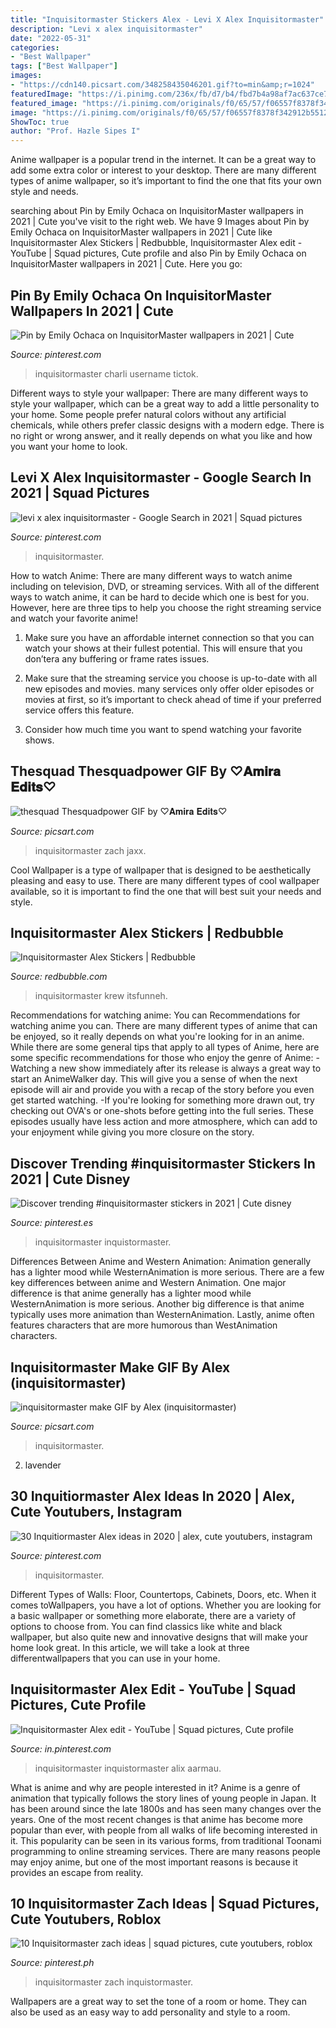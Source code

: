 ```yaml
---
title: "Inquisitormaster Stickers Alex - Levi X Alex Inquisitormaster"
description: "Levi x alex inquisitormaster"
date: "2022-05-31"
categories:
- "Best Wallpaper"
tags: ["Best Wallpaper"]
images:
- "https://cdn140.picsart.com/348258435046201.gif?to=min&amp;r=1024"
featuredImage: "https://i.pinimg.com/236x/fb/d7/b4/fbd7b4a98af7ac637ce7e70e7dc690f8.jpg?nii=t"
featured_image: "https://i.pinimg.com/originals/f0/65/57/f06557f8378f342912b5512358c80602.jpg"
image: "https://i.pinimg.com/originals/f0/65/57/f06557f8378f342912b5512358c80602.jpg"
ShowToc: true
author: "Prof. Hazle Sipes I"
---
```



Anime wallpaper is a popular trend in the internet. It can be a great way to add some extra color or interest to your desktop. There are many different types of anime wallpaper, so it’s important to find the one that fits your own style and needs.

	

		
searching about Pin by Emily Ochaca on InquisitorMaster wallpapers in 2021 | Cute you've visit to the right web. We have 9 Images about Pin by Emily Ochaca on InquisitorMaster wallpapers in 2021 | Cute like Inquisitormaster Alex Stickers | Redbubble, Inquisitormaster Alex edit - YouTube | Squad pictures, Cute profile and also Pin by Emily Ochaca on InquisitorMaster wallpapers in 2021 | Cute. Here you go:
		
    
## Pin By Emily Ochaca On InquisitorMaster Wallpapers In 2021 | Cute

<img loading=lazy src="https://i.pinimg.com/236x/c5/2f/55/c52f55540a1fbd3be60e28c7446012ee.jpg?nii=t" onerror="this.onerror=null;this.src='https://tse4.mm.bing.net/th?id=OIP.pJDrqw_Lzkx7RxDLGtk4kQAAAA&amp;pid=15.1';" alt="Pin by Emily Ochaca on InquisitorMaster wallpapers in 2021 | Cute">

_Source: pinterest.com_

>inquisitormaster charli username tictok. 

	

Different ways to style your wallpaper:
There are many different ways to style your wallpaper, which can be a great way to add a little personality to your home. Some people prefer natural colors without any artificial chemicals, while others prefer classic designs with a modern edge. There is no right or wrong answer, and it really depends on what you like and how you want your home to look.

    
## Levi X Alex Inquisitormaster - Google Search In 2021 | Squad Pictures

<img loading=lazy src="https://i.pinimg.com/originals/42/13/98/421398815aba722081886337984c7bfc.png" onerror="this.onerror=null;this.src='https://tse4.mm.bing.net/th?id=OIP.PGY__zvymdGxP8t8OwG-XQHaFj&amp;pid=15.1';" alt="levi x alex inquisitormaster - Google Search in 2021 | Squad pictures">

_Source: pinterest.com_

>inquisitormaster. 

	

How to watch Anime: There are many different ways to watch anime including on television, DVD, or streaming services.
With all of the different ways to watch anime, it can be hard to decide which one is best for you. However, here are three tips to help you choose the right streaming service and watch your favorite anime!
1. Make sure you have an affordable internet connection so that you can watch your shows at their fullest potential. This will ensure that you don’tera any buffering or frame rates issues.

2. Make sure that the streaming service you choose is up-to-date with all new episodes and movies. many services only offer older episodes or movies at first, so it’s important to check ahead of time if your preferred service offers this feature.

3. Consider how much time you want to spend watching your favorite shows.

    
## Thesquad Thesquadpower GIF By ♡𝐀𝐦𝐢𝐫𝐚 𝐄𝐝𝐢𝐭𝐬♡

<img loading=lazy src="https://cdn130.picsart.com/330387065010201.gif?to=min&amp;r=640" onerror="this.onerror=null;this.src='https://tse3.mm.bing.net/th?id=OIP.6KQjqYlIs6anqmDoNjQaqgHaEB&amp;pid=15.1';" alt="thesquad Thesquadpower GIF by ♡𝐀𝐦𝐢𝐫𝐚 𝐄𝐝𝐢𝐭𝐬♡">

_Source: picsart.com_

>inquisitormaster zach jaxx. 

	

Cool Wallpaper is a type of wallpaper that is designed to be aesthetically pleasing and easy to use. There are many different types of cool wallpaper available, so it is important to find the one that will best suit your needs and style.

    
## Inquisitormaster Alex Stickers | Redbubble

<img loading=lazy src="https://ih1.redbubble.net/image.2293587966.5210/st,small,507x507-pad,600x600,f8f8f8.jpg" onerror="this.onerror=null;this.src='https://tse2.mm.bing.net/th?id=OIP.ct3-BXIXnBNBPWRgkytgCwHaHa&amp;pid=15.1';" alt="Inquisitormaster Alex Stickers | Redbubble">

_Source: redbubble.com_

>inquisitormaster krew itsfunneh. 

	

Recommendations for watching anime: You can
Recommendations for watching anime you can. There are many different types of anime that can be enjoyed, so it really depends on what you're looking for in an anime. While there are some general tips that apply to all types of Anime, here are some specific recommendations for those who enjoy the genre of Anime: 
-Watching a new show immediately after its release is always a great way to start an AnimeWalker day. This will give you a sense of when the next episode will air and provide you with a recap of the story before you even get started watching. 
-If you're looking for something more drawn out, try checking out OVA's or one-shots before getting into the full series. These episodes usually have less action and more atmosphere, which can add to your enjoyment while giving you more closure on the story.

    
## Discover Trending #inquisitormaster Stickers In 2021 | Cute Disney

<img loading=lazy src="https://i.pinimg.com/236x/fb/d7/b4/fbd7b4a98af7ac637ce7e70e7dc690f8.jpg?nii=t" onerror="this.onerror=null;this.src='https://tse4.mm.bing.net/th?id=OIP.LDsBpcnB4kaEiZUmzDFdzAAAAA&amp;pid=15.1';" alt="Discover trending #inquisitormaster stickers in 2021 | Cute disney">

_Source: pinterest.es_

>inquisitormaster inquistormaster. 

	

Differences Between Anime and Western Animation: Animation generally has a lighter mood while WesternAnimation is more serious.
There are a few key differences between anime and Western Animation. One major difference is that anime generally has a lighter mood while WesternAnimation is more serious. Another big difference is that anime typically uses more animation than WesternAnimation. Lastly, anime often features characters that are more humorous than WestAnimation characters.

    
## Inquisitormaster Make GIF By Alex (inquisitormaster)

<img loading=lazy src="https://cdn140.picsart.com/348258435046201.gif?to=min&amp;r=1024" onerror="this.onerror=null;this.src='https://tse3.mm.bing.net/th?id=OIP.qU47AaAjWgwoVZ-MDX9YpgHaGx&amp;pid=15.1';" alt="inquisitormaster make GIF by Alex (inquisitormaster)">

_Source: picsart.com_

>inquisitormaster. 

	

2. lavender 

    
## 30 Inquitiormaster Alex Ideas In 2020 | Alex, Cute Youtubers, Instagram

<img loading=lazy src="https://i.pinimg.com/474x/f8/31/60/f831607c976d5124497fb5090f7f0ba9.jpg" onerror="this.onerror=null;this.src='https://tse1.mm.bing.net/th?id=OIP.3twBHkTdWX00Qot_YTI1YAAAAA&amp;pid=15.1';" alt="30 Inquitiormaster Alex ideas in 2020 | alex, cute youtubers, instagram">

_Source: pinterest.com_

>inquisitormaster. 

	

Different Types of Walls: Floor, Countertops, Cabinets, Doors, etc.
When it comes toWallpapers, you have a lot of options. Whether you are looking for a basic wallpaper or something more elaborate, there are a variety of options to choose from. You can find classics like white and black wallpaper, but also quite new and innovative designs that will make your home look great. In this article, we will take a look at three differentwallpapers that you can use in your home.

    
## Inquisitormaster Alex Edit - YouTube | Squad Pictures, Cute Profile

<img loading=lazy src="https://i.pinimg.com/originals/f0/65/57/f06557f8378f342912b5512358c80602.jpg" onerror="this.onerror=null;this.src='https://tse3.mm.bing.net/th?id=OIP.lXPKCZqFsfT-eiTuXOiEFgHaEK&amp;pid=15.1';" alt="Inquisitormaster Alex edit - YouTube | Squad pictures, Cute profile">

_Source: in.pinterest.com_

>inquisitormaster inquistormaster alix aarmau. 

	

What is anime and why are people interested in it?
Anime is a genre of animation that typically follows the story lines of young people in Japan. It has been around since the late 1800s and has seen many changes over the years. One of the most recent changes is that anime has become more popular than ever, with people from all walks of life becoming interested in it. This popularity can be seen in its various forms, from traditional Toonami programming to online streaming services. There are many reasons people may enjoy anime, but one of the most important reasons is because it provides an escape from reality.

    
## 10 Inquisitormaster Zach Ideas | Squad Pictures, Cute Youtubers, Roblox

<img loading=lazy src="https://i.pinimg.com/474x/10/5e/e2/105ee2be61cfdf87e3751dcebfca1c81.jpg" onerror="this.onerror=null;this.src='https://tse3.mm.bing.net/th?id=OIP.Zo5bFXu8rL4CwbDR-tKuxQAAAA&amp;pid=15.1';" alt="10 Inquisitormaster zach ideas | squad pictures, cute youtubers, roblox">

_Source: pinterest.ph_

>inquisitormaster zach inquistormaster. 

	

Wallpapers are a great way to set the tone of a room or home. They can also be used as an easy way to add personality and style to a room.

